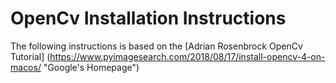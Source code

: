 # OpenCv Installation Instructions

The following instructions is based on the [Adrian Rosenbrock OpenCv Tutorial]
(https://www.pyimagesearch.com/2018/08/17/install-opencv-4-on-macos/
"Google's Homepage")
